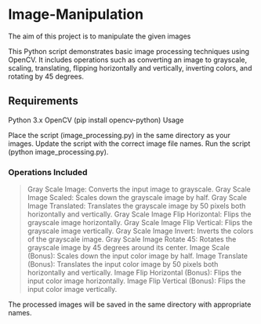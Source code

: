 # Image-Manipulation
The aim of this project is to manipulate the given images

This Python script demonstrates basic image processing techniques using OpenCV. It includes operations such as converting an image to grayscale, scaling, translating, flipping horizontally and vertically, inverting colors, and rotating by 45 degrees.

## Requirements

Python 3.x
OpenCV (pip install opencv-python)
Usage

Place the script (image_processing.py) in the same directory as your images.
Update the script with the correct image file names.
Run the script (python image_processing.py).

### Operations Included

  > Gray Scale Image: Converts the input image to grayscale.
  > Gray Scale Image Scaled: Scales down the grayscale image by half.
  > Gray Scale Image Translated: Translates the grayscale image by 50 pixels both horizontally and vertically.
  > Gray Scale Image Flip Horizontal: Flips the grayscale image horizontally.
  > Gray Scale Image Flip Vertical: Flips the grayscale image vertically.
  > Gray Scale Image Invert: Inverts the colors of the grayscale image.
  > Gray Scale Image Rotate 45: Rotates the grayscale image by 45 degrees around its center.
  > Image Scale (Bonus): Scales down the input color image by half.
  > Image Translate (Bonus): Translates the input color image by 50 pixels both horizontally and vertically.
  > Image Flip Horizontal (Bonus): Flips the input color image horizontally.
  > Image Flip Vertical (Bonus): Flips the input color image vertically.

The processed images will be saved in the same directory with appropriate names.
